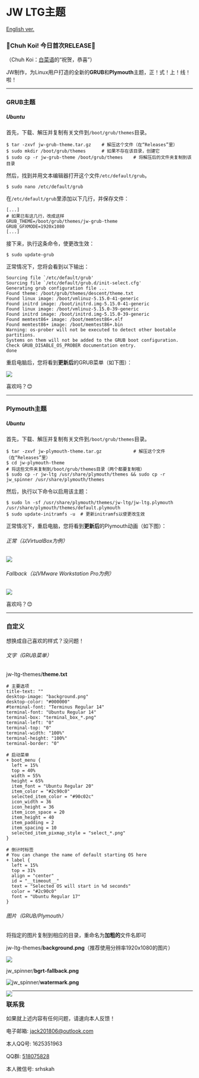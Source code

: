 # JW LTG主题

[English ver.](./README.md)

### 🎊Chuh Koi! 今日首次RELEASE🎊

（Chuh Koi：[白菜语](https://lendasarieh.github.io)的“祝贺，恭喜”）

JW制作，为Linux用户打造的全新的**GRUB**和**Plymouth**主题，正！式！上！线！啦！

----

### GRUB主题

##### Ubuntu

首先，下载、解压并复制有关文件到`/boot/grub/themes`目录。

```shell
$ tar -zxvf jw-grub-theme.tar.gz	# 解压这个文件（在“Releases”里）
$ sudo mkdir /boot/grub/themes		# 如果不存在该目录，创建它
$ sudo cp -r jw-grub-theme /boot/grub/themes	# 将解压后的文件夹复制到该目录
```

然后，找到并用文本编辑器打开这个文件`/etc/default/grub`。

```shell
$ sudo nano /etc/default/grub
```

在`/etc/default/grub`里添加以下几行，并保存文件：

```shell
[...]
# 如果已有这几行，改成这样
GRUB_THEME=/boot/grub/themes/jw-grub-theme
GRUB_GFXMODE=1920x1080
[...]
```

接下来，执行这条命令，使更改生效：

```shell
$ sudo update-grub
```

正常情况下，您将会看到以下输出：

```shell
Sourcing file `/etc/default/grub'
Sourcing file `/etc/default/grub.d/init-select.cfg'
Generating grub configuration file ...
Found theme: /boot/grub/themes/descent/theme.txt
Found linux image: /boot/vmlinuz-5.15.0-41-generic
Found initrd image: /boot/initrd.img-5.15.0-41-generic
Found linux image: /boot/vmlinuz-5.15.0-39-generic
Found initrd image: /boot/initrd.img-5.15.0-39-generic
Found memtest86+ image: /boot/memtest86+.elf
Found memtest86+ image: /boot/memtest86+.bin
Warning: os-prober will not be executed to detect other bootable partitions.
Systems on them will not be added to the GRUB boot configuration.
Check GRUB_DISABLE_OS_PROBER documentation entry.
done
```

重启电脑后，您将看到**更新后**的GRUB菜单（如下图）：

<img src=".\Updated GRUB Menu (Sample).png" />

喜欢吗？😊

---

### Plymouth主题

##### Ubuntu

首先，下载、解压并复制有关文件到`/boot/grub/themes`目录。

```shell
$ tar -zxvf jw-plymouth-theme.tar.gz			# 解压这个文件（在“Releases”里）
$ cd jw-plymouth-theme
# 将这些文件夹复制到/boot/grub/themes目录（两个都要复制哦）
$ sudo cp -r jw-ltg /usr/share/plymouth/themes && sudo cp -r jw_spinner /usr/share/plymouth/themes
```

然后，执行以下命令以启用该主题：

```Shell
$ sudo ln -sf /usr/share/plymouth/themes/jw-ltg/jw-ltg.plymouth /usr/share/plymouth/themes/default.plymouth
$ sudo update-initramfs -u	# 更新initramfs以使更改生效
```

正常情况下，重启电脑，您将看到**更新后**的Plymouth动画（如下图）：

###### 正常（以VirtualBox为例）

<img src=".\Updated Plymouth Animation (Sample).png" />

###### Fallback（以VMware Workstation Pro为例）

<img src=".\Updated Plymouth Animation (Sample Fallback).png" />

喜欢吗？😊

---

### 自定义

想换成自己喜欢的样式？没问题！

###### 文字（GRUB菜单）

jw-ltg-themes/**theme.txt**

```shell
# 主要选项
title-text: ""
desktop-image: "background.png"
desktop-color: "#000000"
#terminal-font: "Terminus Regular 14"
terminal-font: "Ubuntu Regular 14"
terminal-box: "terminal_box_*.png"
terminal-left: "0"
terminal-top: "0"
terminal-width: "100%"
terminal-height: "100%"
terminal-border: "0"

# 启动菜单
+ boot_menu {
  left = 15%
  top = 40%
  width = 55%
  height = 65%
  item_font = "Ubuntu Regular 20"
  item_color = "#2c90c0"
  selected_item_color = "#90c02c"
  icon_width = 36
  icon_height = 36
  item_icon_space = 20
  item_height = 40
  item_padding = 2
  item_spacing = 10
  selected_item_pixmap_style = "select_*.png"
}

# 倒计时标签
# You can change the name of default starting OS here
+ label {
  left = 15%
  top = 31%
  align = "center"
  id = "__timeout__"
  text = "Selected OS will start in %d seconds"
  color = "#2c90c0"
  font = "Ubuntu Regular 17"
}
```

###### 图片（GRUB/Plymouth）

将指定的图片复制到相应的目录，重命名为**加粗的**文件名即可

jw-ltg-themes/**background.png**（推荐使用分辨率1920x1080的图片）

<img src=".\jw-grub-theme\background.png" />

jw_spinner/**bgrt-fallback.png**

<img src=".\jw-plymouth-theme\jw_spinner\bgrt-fallback.png"  style="float:left" />

jw_spinner/**watermark.png**

<img src=".\jw-plymouth-theme\jw_spinner\watermark.png" style="float:left" />

---

### 联系我

如果就上述内容有任何问题，请速向本人反馈！

电子邮箱: jack201806@outlook.com

本人QQ号: 1625351963

QQ群: [518075828](https://qm.qq.com/q/ZRfSu4nwMo )

本人微信号: srhskah

